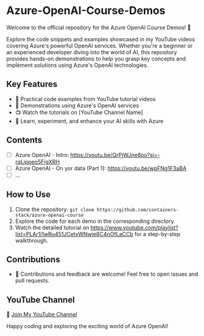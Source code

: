 # Azure-OpenAI-Course-Demos

Welcome to the official repository for the Azure OpenAI Course Demos! 🚀

Explore the code snippets and examples showcased in my YouTube videos covering Azure's powerful OpenAI services. Whether you're a beginner or an experienced developer diving into the world of AI, this repository provides hands-on demonstrations to help you grasp key concepts and implement solutions using Azure's OpenAI technologies.

## Key Features
- 🤖 Practical code examples from YouTube tutorial videos
- 🧠 Demonstrations using Azure's OpenAI services
- 📺 Watch the tutorials on [YouTube Channel Name]
- 🚀 Learn, experiment, and enhance your AI skills with Azure

## Contents
- [ ] Azure OpenAI - Intro: https://youtu.be/QrPjWJne8oo?si=-rqLippeo5FigXRH 
- [ ] Azure OpenAI - On yor data (Part 1): https://youtu.be/wpFNg1F3aBA
- [ ] ...

## How to Use
1. Clone the repository: `git clone https://github.com/containers-stack/azure-openai-course`
2. Explore the code for each demo in the corresponding directory.
3. Watch the detailed tutorial on https://www.youtube.com/playlist?list=PLAr1j1wRu451JCetxWNwie8C4nOfLaCCb for a step-by-step walkthrough.

## Contributions
- 🌟 Contributions and feedback are welcome! Feel free to open issues and pull requests.

## YouTube Channel
🎥 [Join My YouTube Channel](https://www.youtube.com/channel/UCFpJ_CabYQ23vW6FmSple0A)

Happy coding and exploring the exciting world of Azure OpenAI!
